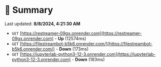 # 📖 Summary
Last updated: **8/8/2024, 4:21:30 AM**

- `GET` [https://restreamer-09gx.onrender.com](https://restreamer-09gx.onrender.com) - **Up** (12574ms)
- `GET` [https://filestreambot-b5k6.onrender.com/](https://filestreambot-b5k6.onrender.com/) - **Down** (173ms)
- `GET` [https://jupyterlab-python3-12-3.onrender.com](https://jupyterlab-python3-12-3.onrender.com) - **Down** (183ms)
